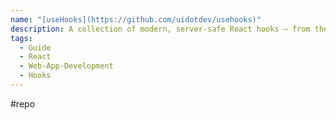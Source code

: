 ```yaml
---
name: "[useHooks](https://github.com/uidotdev/usehooks)"
description: A collection of modern, server-safe React hooks – from the ui.dev team
tags:
  - Guide
  - React
  - Web-App-Development
  - Hooks
---
```

#repo